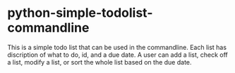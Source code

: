 # python-simple-todolist-commandline

This is a simple todo list that can be used in the commandline. Each list has discription of what to do, id, and a due date. A user can add a list, check off a list, modify a list,
or sort the whole list based on the due date.
